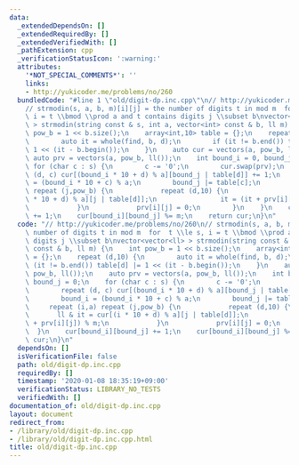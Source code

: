 ```yaml
---
data:
  _extendedDependsOn: []
  _extendedRequiredBy: []
  _extendedVerifiedWith: []
  _pathExtension: cpp
  _verificationStatusIcon: ':warning:'
  attributes:
    '*NOT_SPECIAL_COMMENTS*': ''
    links:
    - http://yukicoder.me/problems/no/260
  bundledCode: "#line 1 \"old/digit-dp.inc.cpp\"\n// http://yukicoder.me/problems/no/260\n\
    // strmodin(s, a, b, m)[i][j] = the number of digits t in mod m  for  t \\le s,\
    \ i = t \\bmod \\prod a and t contains digits j \\subset b\nvector<vector<ll>\
    \ > strmodin(string const & s, int a, vector<int> const & b, ll m) {\n    int\
    \ pow_b = 1 << b.size();\n    array<int,10> table = {};\n    repeat (d,10) {\n\
    \        auto it = whole(find, b, d);\n        if (it != b.end()) table[d] |=\
    \ 1 << (it - b.begin());\n    }\n    auto cur = vectors(a, pow_b, ll());\n   \
    \ auto prv = vectors(a, pow_b, ll());\n    int bound_i = 0, bound_j = 0;\n   \
    \ for (char c : s) {\n        c -= '0';\n        cur.swap(prv);\n        repeat\
    \ (d, c) cur[(bound_i * 10 + d) % a][bound_j | table[d]] += 1;\n        bound_i\
    \ = (bound_i * 10 + c) % a;\n        bound_j |= table[c];\n        repeat (i,a)\
    \ repeat (j,pow_b) {\n            repeat (d,10) {\n                ll & it = cur[(i\
    \ * 10 + d) % a][j | table[d]];\n                it = (it + prv[i][j]) % m;\n\
    \            }\n            prv[i][j] = 0;\n        }\n    }\n    cur[bound_i][bound_j]\
    \ += 1;\n    cur[bound_i][bound_j] %= m;\n    return cur;\n}\n"
  code: "// http://yukicoder.me/problems/no/260\n// strmodin(s, a, b, m)[i][j] = the\
    \ number of digits t in mod m  for  t \\le s, i = t \\bmod \\prod a and t contains\
    \ digits j \\subset b\nvector<vector<ll> > strmodin(string const & s, int a, vector<int>\
    \ const & b, ll m) {\n    int pow_b = 1 << b.size();\n    array<int,10> table\
    \ = {};\n    repeat (d,10) {\n        auto it = whole(find, b, d);\n        if\
    \ (it != b.end()) table[d] |= 1 << (it - b.begin());\n    }\n    auto cur = vectors(a,\
    \ pow_b, ll());\n    auto prv = vectors(a, pow_b, ll());\n    int bound_i = 0,\
    \ bound_j = 0;\n    for (char c : s) {\n        c -= '0';\n        cur.swap(prv);\n\
    \        repeat (d, c) cur[(bound_i * 10 + d) % a][bound_j | table[d]] += 1;\n\
    \        bound_i = (bound_i * 10 + c) % a;\n        bound_j |= table[c];\n   \
    \     repeat (i,a) repeat (j,pow_b) {\n            repeat (d,10) {\n         \
    \       ll & it = cur[(i * 10 + d) % a][j | table[d]];\n                it = (it\
    \ + prv[i][j]) % m;\n            }\n            prv[i][j] = 0;\n        }\n  \
    \  }\n    cur[bound_i][bound_j] += 1;\n    cur[bound_i][bound_j] %= m;\n    return\
    \ cur;\n}\n"
  dependsOn: []
  isVerificationFile: false
  path: old/digit-dp.inc.cpp
  requiredBy: []
  timestamp: '2020-01-08 18:35:19+09:00'
  verificationStatus: LIBRARY_NO_TESTS
  verifiedWith: []
documentation_of: old/digit-dp.inc.cpp
layout: document
redirect_from:
- /library/old/digit-dp.inc.cpp
- /library/old/digit-dp.inc.cpp.html
title: old/digit-dp.inc.cpp
---
```

